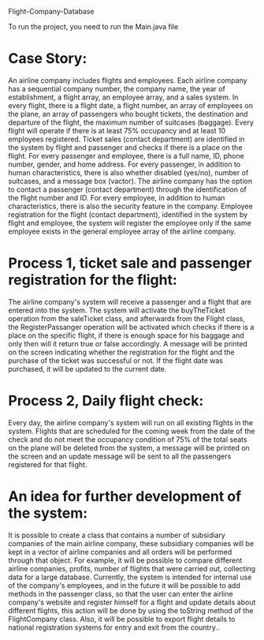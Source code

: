 Flight-Company-Database

To run the project, you need to run the Main.java file

# Case Story:
An airline company includes flights and employees. Each airline company has a sequential company number, the company name, the year of establishment, a flight array, an employee array, and a sales system. In every flight, there is a flight date, a flight number, an array of employees on the plane, an array of passengers who bought tickets, the destination and departure of the flight, the maximum number of suitcases (baggage). Every flight will operate if there is at least 75% occupancy and at least 10 employees registered. Ticket sales (contact department) are identified in the system by flight and passenger and checks if there is a place on the flight. For every passenger and employee, there is a full name, ID, phone number, gender, and home address. For every passenger, in addition to human characteristics, there is also whether disabled (yes/no), number of suitcases, and a message box (vactor). The airline company has the option to contact a passenger (contact department) through the identification of the flight number and ID. For every employee, in addition to human characteristics, there is also the security feature in the company. Employee registration for the flight (contact department), identified in the system by flight and employee, the system will register the employee only if the same employee exists in the general employee array of the airline company.

# Process 1, ticket sale and passenger registration for the flight:
The airline company's system will receive a passenger and a flight that are entered into the system. The system will activate the buyTheTicket operation from the saleTicket class, and afterwards from the Flight class, the RegisterPassanger operation will be activated which checks if there is a place on the specific flight, if there is enough space for his baggage and only then will it return true or false accordingly. A message will be printed on the screen indicating whether the registration for the flight and the purchase of the ticket was successful or not. If the flight date was purchased, it will be updated to the current date.

# Process 2, Daily flight check:
Every day, the airline company's system will run on all existing flights in the system. Flights that are scheduled for the coming week from the date of the check and do not meet the occupancy condition of 75% of the total seats on the plane will be deleted from the system, a message will be printed on the screen and an update message will be sent to all the passengers registered for that flight.

# An idea for further development of the system:
It is possible to create a class that contains a number of subsidiary companies of the main airline company, these subsidiary companies will be kept in a vector of airline companies and all orders will be performed through that object. For example, it will be possible to compare different airline companies, profits, number of flights that were carried out, collecting data for a large database. Currently, the system is intended for internal use of the company's employees, and in the future it will be possible to add methods in the passenger class, so that the user can enter the airline company's website and register himself for a flight and update details about different flights, this action will be done by using the toString method of the FlightCompany class. Also, it will be possible to export flight details to national registration systems for entry and exit from the country..
